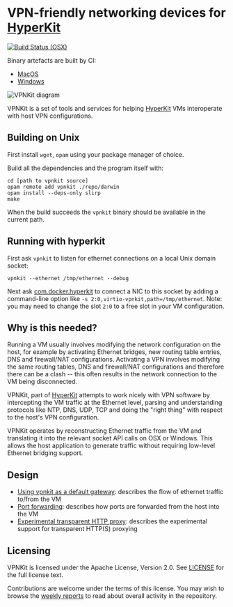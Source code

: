 VPN-friendly networking devices for [HyperKit](https://github.com/moby/hyperkit)
===============================

[![Build Status (OSX)](https://circleci.com/gh/moby/vpnkit.png)](https://circleci.com/gh/moby/vpnkit)

Binary artefacts are built by CI:

- [MacOS](https://circleci.com/gh/moby/vpnkit)
- [Windows](https://ci.appveyor.com/project/moby/vpnkit/history)

![VPNKit diagram](http://moby.github.io/vpnkit/vpnkit.png)

VPNKit is a set of tools and services for helping [HyperKit](https://github.com/moby/hyperkit)
VMs interoperate with host VPN configurations.


Building on Unix
----------------

First install `wget`, `opam` using your package manager of choice.

Build all the dependencies and the program itself with:

```
cd [path to vpnkit source]
opam remote add vpnkit ./repo/darwin
opam install --deps-only slirp
make
```

When the build succeeds the `vpnkit` binary should be available in the current path.

Running with hyperkit
---------------------

First ask `vpnkit` to listen for ethernet connections on a local Unix domain socket:
```
vpnkit --ethernet /tmp/ethernet --debug
```
Next ask [com.docker.hyperkit](https://github.com/moby/hyperkit) to connect a NIC to this
socket by adding a command-line option like `-s 2:0,virtio-vpnkit,path=/tmp/ethernet`. Note:
you may need to change the slot `2:0` to a free slot in your VM configuration.

Why is this needed?
-------------------

Running a VM usually involves modifying the network configuration on the host, for example
by activating Ethernet bridges, new routing table entries, DNS and firewall/NAT configurations.
Activating a VPN involves modifying the same routing tables, DNS and firewall/NAT configurations
and therefore there can be a clash -- this often results in the network connection to the VM
being disconnected.

VPNKit, part of [HyperKit](https://github.com/moby/hyperkit)
attempts to work nicely with VPN software by intercepting the VM traffic at the Ethernet level,
parsing and understanding protocols like NTP, DNS, UDP, TCP and doing the "right thing" with
respect to the host's VPN configuration.

VPNKit operates by reconstructing Ethernet traffic from the VM and translating it into the
relevant socket API calls on OSX or Windows. This allows the host application to generate
traffic without requiring low-level Ethernet bridging support.

Design
------

- [Using vpnkit as a default gateway](docs/ethernet.md): describes the flow of ethernet traffic to/from the VM
- [Port forwarding](docs/ports.md): describes how ports are forwarded from the host into the VM
- [Experimental transparent HTTP proxy](docs/transparent-http-proxy.md): describes the
  experimental support for transparent HTTP(S) proxying

Licensing
---------

VPNKit is licensed under the Apache License, Version 2.0. See
[LICENSE](https://github.com/moby/vpnkit/blob/master/LICENSE.md) for the full
license text.

Contributions are welcome under the terms of this license. You may wish to browse
the [weekly reports](reports) to read about overall activity in the repository.
